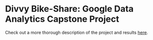 # Divvy Bike-Share: Google Data Analytics Capstone Project

Check out a more thorough description of the project and results [here](https://kaylabollinger.github.io/port-pages/capstone.html).
